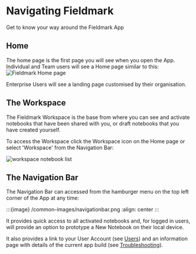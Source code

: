 # Navigating Fieldmark

Get to know your way around the Fieldmark App

## Home

The home page is the first page you will see when you open the App. Individual and Team users will see a Home page similar to this:
![Fieldmark Home page](/common-images/homepage.png)

Enterprise Users will see a landing page customised by their organisation.

## The Workspace

The Fieldmark Workspace is the base from where you can see and activate notebooks that have been shared with you, or draft notebooks that you have created yourself.

To access the Workspace click the Workspace icon on the Home page or select 'Workspace' from the Navigation Bar:

![workspace notebook list](/common-images/workspace_activated_localdraft.png)

## The Navigation Bar

The Navigation Bar can accessed from the hamburger menu on the top left corner of the App at any time:

:::{image} /common-images/navigationbar.png
:align: center
:::

It provides quick access to all activated notebooks and, for logged in users, will provide an option to prototype a New Notebook on their local device.

It also provides a link to your User Account (see [Users](intro/user-roles)) and an information page with details of the current app build (see [Troubleshooting](advanced/troubleshooting)).
